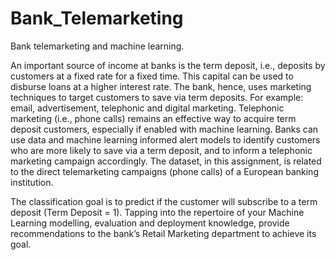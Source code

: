 # Bank_Telemarketing
Bank telemarketing and machine learning.

An important source of income at banks is the term deposit, i.e., deposits by customers
at a fixed rate for a fixed time. This capital can be used to disburse loans at a higher interest rate.
The bank, hence, uses marketing techniques to target customers to save via term deposits. For
example: email, advertisement, telephonic and digital marketing. Telephonic marketing (i.e.,
phone calls) remains an effective way to acquire term deposit customers, especially if enabled
with machine learning. Banks can use data and machine learning informed alert models to
identify customers who are more likely to save via a term deposit, and to inform a telephonic
marketing campaign accordingly.
The dataset, in this assignment, is related to the direct telemarketing campaigns (phone
calls) of a European banking institution.

The classification goal is to predict if the customer will subscribe to a term deposit (Term Deposit = 1). Tapping into the repertoire of your Machine Learning modelling, evaluation and
deployment knowledge, provide recommendations to the bank’s Retail Marketing department
to achieve its goal.
